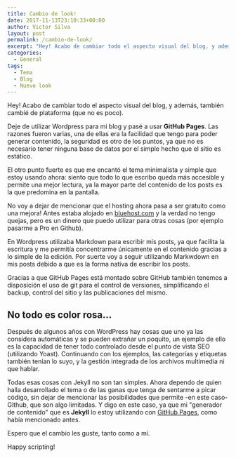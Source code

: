 ```yaml
---
title: Cambio de look!
date: 2017-11-13T23:10:33+00:00
author: Victor Silva
layout: post
permalink: /cambio-de-look/
excerpt: "Hey! Acabo de cambiar todo el aspecto visual del blog, y además, también cambié de plataforma (que no es poco). Deje de utilizar Wordpress para mi blog y pasé a usar 'GitHub Pages'. Las razones fueron varias, una de ellas era la facilidad que tengo para poder generar contenido, la seguridad es otro de los puntos, ya que no es necesario tener ninguna base de datos por el simple hecho que el sitio es estático."
categories:
  - General
tags:
  - Tema
  - Blog
  - Nuevo look
---
```


Hey! Acabo de cambiar todo el aspecto visual del blog, y además, también cambié de plataforma (que no es poco).

Deje de utilizar Wordpress para mi blog y pasé a usar **GitHub Pages**. Las razones fueron varias, una de ellas era la facilidad que tengo para poder generar contenido, la seguridad es otro de los puntos, ya que no es necesario tener ninguna base de datos por el simple hecho que el sitio es estático.

El otro punto fuerte es que me encantó el tema minimalista y simple que estoy usando ahora: siento que todo lo que escribo queda más accesible y permite una mejor lectura, ya la mayor parte del contenido de los posts es la que predomina en la pantalla.

No voy a dejar de mencionar que el hosting ahora pasa a ser gratuito como una mejora! Antes estaba alojado en [bluehost.com](https://bluehost.com) y la verdad no tengo quejas, pero es un dinero que puedo utilizar para otras cosas (por ejemplo pasarme a Pro en Github).

En Wordpress utilizaba Markdown para escribir mis posts, ya que facilita la escritura y me permitía concentrarme únicamente en el contenido gracias a lo simple de la edición. Por suerte voy a seguir utilizando Markwdown en mis posts debido a que es la forma nativa de escribir los posts.

Gracias a que GitHub Pages está montado sobre GitHub también tenemos a disposición el uso de git para el control de versiones, simplificando el backup, control del sitio y las publicaciones del mismo.

## No todo es color rosa...

Después de algunos años con WordPress hay cosas que uno ya las considera automáticas y se pueden extrañar un poquito, un ejemplo de ello es la capacidad de tener todo controlado desde el punto de vista SEO (utilizando Yoast). Continuando con los ejemplos, las categorías y etiquetas también tenían lo suyo, y la gestión integrada de los archivos multimedia ni que hablar.

Todas esas cosas con Jekyll no son tan simples. Ahora dependo de quien halla desarrollado el tema o de las ganas que tenga de sentarme a picar código, sin dejar de mencionar las posibilidades que permite -en este caso- Github, que son algo limitadas. Y digo en este caso, ya que mi "generador de contenido" que es **Jekyll** lo estoy utilizando con [GitHub Pages](https://pages.github.com), como había mencionado antes.

Espero que el cambio les guste, tanto como a mí.

Happy scripting!